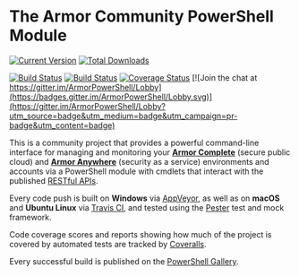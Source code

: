 # The Armor Community PowerShell Module

[![Current Version](https://img.shields.io/powershellgallery/v/Armor.svg)](https://www.powershellgallery.com/packages/Armor)
[![Total Downloads](https://img.shields.io/powershellgallery/dt/Armor.svg)](https://www.powershellgallery.com/packages/Armor)

[![Build Status](https://ci.appveyor.com/api/projects/status/x4ik2enxvdc5h0x6/branch/master?svg=true)](https://ci.appveyor.com/project/tlindsay42/ArmorPowerShell/branch/master)
[![Build Status](https://travis-ci.org/tlindsay42/ArmorPowerShell.svg?branch=master)](https://travis-ci.org/tlindsay42/ArmorPowerShell)
[![Coverage Status](https://coveralls.io/repos/github/tlindsay42/ArmorPowerShell/badge.svg?branch=master)](https://coveralls.io/github/tlindsay42/ArmorPowerShell?branch=master)
[![Join the chat at https://gitter.im/ArmorPowerShell/Lobby](https://badges.gitter.im/ArmorPowerShell/Lobby.svg)](https://gitter.im/ArmorPowerShell/Lobby?utm_source=badge&utm_medium=badge&utm_campaign=pr-badge&utm_content=badge)

This is a community project that provides a powerful command-line interface for managing and monitoring your **[Armor Complete](https://www.armor.com/armor-complete-secure-hosting/ 'Armor Complete Product Page')** (secure public cloud) and **[Armor Anywhere](https://www.armor.com/armor-anywhere-security/ 'Armor Anywhere Product Page')** (security as a service) environments and accounts via a PowerShell module with cmdlets that interact with the published [RESTful APIs](https://docs.armor.com/display/KBSS/Armor+API+Guide 'Armor API Guide').

Every code push is built on **Windows** via [AppVeyor](https://ci.appveyor.com/project/tlindsay42/ArmorPowerShell/branch/master 'AppVeyor: ArmorPowerShell: Latest Build Console'), as well as on **macOS** and **Ubuntu Linux** via [Travis CI](https://travis-ci.org/tlindsay42/ArmorPowerShell 'Travis CI: ArmorPowerShell: Latest Build Console'), and tested using the [Pester](https://github.com/pester/Pester 'Pester GitHub repo') test and mock framework.

Code coverage scores and reports showing how much of the project is covered by automated tests are tracked by [Coveralls](https://coveralls.io/github/tlindsay42/ArmorPowerShell?branch=master 'Coveralls: ArmorPowerShell: Latest Report').

Every successful build is published on the [PowerShell Gallery](https://www.powershellgallery.com/packages/Armor 'PowerShell Gallery').

